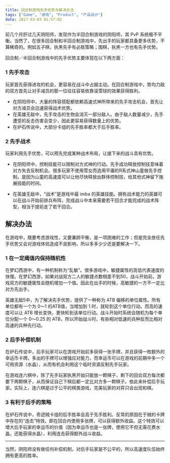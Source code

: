 ```yaml
---
title: 回合制游戏先手优势与解决办法
tags: ["Game", "游戏", "Product", "产品设计"]
date: 2017-03-03 01:57:02
---
```



前几个月肝过几天阴阳师，发现作为半回合制游戏的阴阳师，其 PvP 系统极不平衡。当然了，在很多回合制和半回合制游戏中，先出手的玩家都具备更多优势，不算稀奇的。例如五子棋，执黑先手有必胜策略；围棋，执黑一方也有先手优势。

回合制／半回合制游戏中的先手优势主要体现在以下两方面：

### 1 先手攻击

玩家首先获得进攻的机会，更容易在战斗中占据主动。在回合制游戏中，势均力敌的双方首先让对手减员的那一位往往容易依靠滚雪球的效果获得胜利。

- 在阴阳师中，大量的阵容搭配都依赖高速式神所带来的先手攻击机会，首先让对方减员会迅速获得战术优势。
- 在英雄无敌中，先手攻击的生物会消灭一部分敌人。由于敌人数量减少，先手遭受的反击伤害会变少，因此更容易获得数量上的优势。
- 在炉石传说中，大部分卡组的先手胜率都大于后手胜率。

### 2 先手战术

玩家利用先手优势，可以预先完成某种战术布局，让接下来的战斗具有优势。

- 在阴阳师中，控制技能可以限制对方式神的行动。先手成功释放控制技意味着对方失去反制机会。很多玩家不使用雪女而选用平庸的R系式神山童做先手控制，是因为山童的高速度可以让他尽快释放出群体控制技，给其他式神留下施展技能的时间。

- 在英雄无敌中，“战术”是游戏中最 imba 的英雄技能。拥有战术能力的英雄可以在战斗开始前排兵布阵，完成战斗中本来需要若干回合才能完成的战术阵型，相当于提前走了若干回合。

<!-- more -->

## 解决办法

在游戏中，既要考虑游戏性，又要兼顾平衡，是一项困难的工作；但是完全放任先手优势又会对游戏体验造成不良影响，所以多多少少还是要解决一下。

### 1 在一定阈值内保持随机性

在梦幻西游中，有一种机制称为“乱敏”。很多游戏中，敏捷属性的高低代表速度的快慢。在梦幻西游，如果对战双方二人的敏捷点数相差不到50，战斗开始前，游戏双方的敏捷属性会随机增加一个值。因此在出手的时候，高敏捷的一方不一定比对方先出手。

英雄无敌5中，为了解决先手优势，提供了一种称为 ATB 偏移的单位属性。所有单位都有一个为 0～1 的ATB值，当增加到 1 时，就轮到这个单位行动。而高的速度可以让 ATB 增长变快，更快轮到该单位行动。战斗开始时系统会随机为每个单位分配一个 0～0.25 的 ATB，所以开始战斗时，有些相对低速的兵种反而比相对高速的兵种先行动。

### 2 后手补偿机制

在炉石传说中，后手玩家可以在游戏开始前多获得一张手牌，并且获得一枚额外的幸运币卡牌。多出的手牌可以增强应对能力，而幸运币可以在游戏的前期中多一个可用资源（水晶），从而有机会利用这个临时资源反制先手玩家。

在游戏连六棋中，除了先手玩家执黑开始只能放一颗棋子，剩下的回合双方每次都要下两颗棋子，从而保证自己下棋后都一定比对方多一颗棋子。依此来补偿后手玩家。实际上，连六棋是过于公平的棋类游戏，完美玩家的对弈只会出现和棋。

### 3 有利于后手的策略

在炉石传说中，奇迹贼卡组的后手胜率会高于先手胜利。反常的原因在于贼的卡牌中存在的“连击”特效。即在回合内使用多张牌，可以获得额外收益。这个特效可以增大后手玩家的幸运币的价值（因为幸运币也是一张牌，使用它不但无需花费水晶，还能获得水晶），利用连击获得额外战斗收益。

---

当然，阴阳师没有做任何补偿机制，对后手玩家是不公平的，所以高速度队伍始终拥有更高的胜率。
